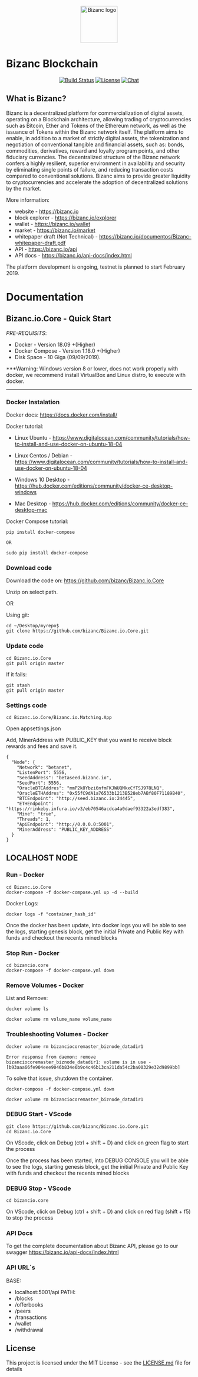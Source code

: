 
<p align="center"><a href="https://bizanc.io" target="_blank" rel="noopener noreferrer"><img width="100" src="https://bizanc.io/images/bizanc-logo.png" alt="Bizanc logo"></a></p>

# Bizanc Blockchain

<p align="center">
  <a href="bizanc.io"><img src="https://img.shields.io/circleci/project/github/vuejs/vue/dev.svg" alt="Build Status"></a>
  <a href="bizanc.io"><img src="https://img.shields.io/npm/l/vue.svg" alt="License"></a>
  <a href="bizanc.io"><img src="https://img.shields.io/badge/chat-on%20discord-7289da.svg" alt="Chat"></a>
  <br>
</p>

## What is Bizanc?
Bizanc is a decentralized platform for commercialization of digital assets, operating on a Blockchain architecture, allowing trading of cryptocurrencies such as Bitcoin, Ether and Tokens of the Ethereum network, as well as the issuance of Tokens within the Bizanc network itself. The platform aims to enable, in addition to a market of strictly digital assets, the tokenization and negotiation of conventional tangible and financial assets, such as: bonds, commodities, derivatives, reward and loyalty program points, and other fiduciary currencies. The decentralized structure of the Bizanc network confers a highly resilient, superior environment in availability and security by eliminating single points of failure, and reducing transaction costs compared to conventional solutions. Bizanc aims to provide greater liquidity to cryptocurrencies and accelerate the adoption of decentralized solutions by the market.

More information: 
- website - https://bizanc.io
- block explorer - https://bizanc.io/explorer
- wallet - https://bizanc.io/wallet
- market - https://bizanc.io/market
- whitepaper draft (Not Technical) - https://bizanc.io/documentos/Bizanc-whitepaper-draft.pdf
- API - https://bizanc.io/api
- API docs - https://bizanc.io/api-docs/index.html


The platform development is ongoing, testnet is planned to start February 2019.

# Documentation

## Bizanc.io.Core - Quick Start

*PRE-REQUISITS*:
- Docker - Version 18.09 +(Higher)
- Docker Compose - Version 1.18.0 +(Higher)
- Disk Space - 10 Giga (09/09/2019).

***Warning: Windows version 8 or lower, does not work properly with docker, we recommend install VirtualBox and Linux distro, to execute with docker.
*** 

### Docker Instalation

Docker docs: https://docs.docker.com/install/

Docker tutorial: 
- Linux Ubuntu - https://www.digitalocean.com/community/tutorials/how-to-install-and-use-docker-on-ubuntu-18-04

- Linux Centos / Debian -  https://www.digitalocean.com/community/tutorials/how-to-install-and-use-docker-on-ubuntu-18-04

- Windows 10 Desktop - https://hub.docker.com/editions/community/docker-ce-desktop-windows

- Mac Desktop - https://hub.docker.com/editions/community/docker-ce-desktop-mac

Docker Compose tutorial:

```
pip install docker-compose

OR

sudo pip install docker-compose
```

### Download code
Download the code on: https://github.com/bizanc/Bizanc.io.Core

Unzip on select path.

OR

Using git:

```
cd ~/Desktop/myrepo$
git clone https://github.com/bizanc/Bizanc.io.Core.git

```

### Update code

```
cd Bizanc.io.Core
git pull origin master

```
If it fails:

```
git stash
git pull origin master

```

### Settings code

```
cd Bizanc.io.Core/Bizanc.io.Matching.App

```
Open appsettings.json

Add, MinerAddress with PUBLIC_KEY that you want to receive block rewards and fees and save it.

```
{
  "Node": {
    "Network": "betanet",
    "ListenPort": 5556,
    "SeedAddress": "betaseed.bizanc.io",
    "SeedPort": 5556,
    "OracleBTCAddres": "mmP2k8Ybzi6nfmFKJWUQMkxCfTSJ978LNQ",
    "OracleETHAddres": "0x55fC9dA1a76533b1213B528eb7ABf80F71189B40",
    "BTCEndpoint": "http://seed.bizanc.io:24445",
    "ETHEndpoint": "https://rinkeby.infura.io/v3/eb70546acdca4a0daef93322a3edf383",
    "Mine": "true",
    "Threads": 1,
    "ApiEndpoint": "http://0.0.0.0:5001",
    "MinerAddress": "PUBLIC_KEY_ADDRESS"
  }
}

```

## LOCALHOST NODE

### Run - Docker

```
cd Bizanc.io.Core
docker-compose -f docker-compose.yml up -d --build
```

Docker Logs:

``` 
docker logs -f "container_hash_id"
```

Once the docker has been update, into docker logs you will be able to see the logs, starting genesis block, get the initial Private and Public Key with funds and checkout the recents mined blocks

### Stop Run - Docker
```
cd bizancio.core
docker-compose -f docker-compose.yml down
```

### Remove Volumes - Docker

List and Remove:
```
docker volume ls

docker volume rm volume_name volume_name

```

### Troubleshooting Volumes - Docker

```
docker volume rm bizanciocoremaster_biznode_datadir1

Error response from daemon: remove bizanciocoremaster_biznode_datadir1: volume is in use - [b93aaa66fe904eee9046b834e6b9c4c46b13ca211da54c2ba00329e32d9899bb]

```

To solve that issue, shutdown the container.

```
docker-compose -f docker-compose.yml down

docker volume rm bizanciocoremaster_biznode_datadir1

```

### DEBUG Start - VScode

```
git clone https://github.com/bizanc/Bizanc.io.Core.git
cd Bizanc.io.Core
```
On VScode, click on Debug (ctrl + shift + D) and click on green flag to start the process

Once the process has been started, into DEBUG CONSOLE you will be able to see the logs, starting genesis block, get the initial Private and Public Key with funds and checkout the recents mined blocks

### DEBUG Stop - VScode
```
cd bizancio.core
```
On VScode, click on Debug (ctrl + shift + D) and click on red flag (shift + f5) to stop the process

### API Docs

To get the complete documentation about Bizanc API, please go to our swagger
https://bizanc.io/api-docs/index.html

### API URL`s
BASE: 
- localhost:5001/api
PATH:
- /blocks
- /offerbooks
- /peers
- /transactions
- /wallet
- /withdrawal

## License

This project is licensed under the MIT License - see the [LICENSE.md](LICENSE.md) file for details


